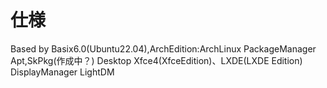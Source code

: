 # 仕様
Based by Basix6.0(Ubuntu22.04),ArchEdition:ArchLinux
PackageManager Apt,SkPkg(作成中？)
Desktop Xfce4(XfceEdition)、LXDE(LXDE Edition)
DisplayManager LightDM
